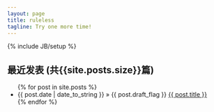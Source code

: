 ```yaml
---
layout: page
title: ruleless
tagline: Try one more time!
---
```

{% include JB/setup %}

## 最近发表 (共{{site.posts.size}}篇)

<ul class="posts">
  {% for post in site.posts %}
    <li><span>{{ post.date | date_to_string }}</span> &raquo; {{ post.draft_flag }} <a href="{{ BASE_PATH }}{{ post.url }}.html">{{ post.title }}</a></li>
  {% endfor %}
</ul>
